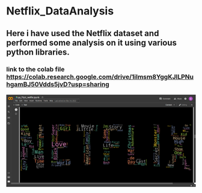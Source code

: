 # Netflix_DataAnalysis
## Here i have used the Netflix dataset and performed some analysis on it using various python libraries.

### link to the colab file https://colab.research.google.com/drive/1ilmsm8YggKJlLPNuhgamBJ50Vdds5jvD?usp=sharing

![Netflix](https://github.com/K-DeepakSingh/Netflix_DataAnalysis/blob/main/Screenshot_20230118_020403.png)
